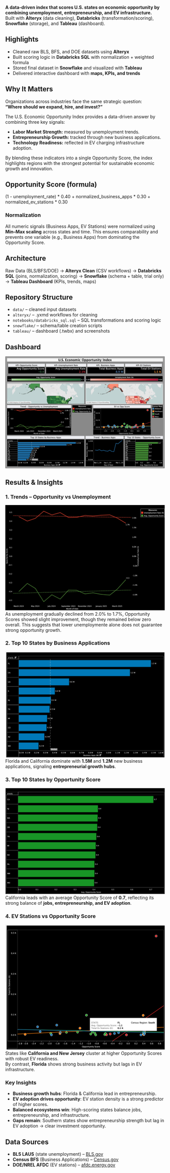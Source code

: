
**A data-driven index that scores U.S. states on economic opportunity by combining unemployment, entrepreneurship, and EV infrastructure.**  
Built with **Alteryx** (data cleaning), **Databricks** (transformation/scoring), **Snowflake** (storage), and **Tableau** (dashboard).  

## Highlights
-  Cleaned raw BLS, BFS, and DOE datasets using **Alteryx**  
-  Built scoring logic in **Databricks SQL** with normalization + weighted formula  
-  Stored final dataset in **Snowflake** and visualized with **Tableau**  
-  Delivered interactive dashboard with **maps, KPIs, and trends**  

## Why It Matters
Organizations across industries face the same strategic question:  
**“Where should we expand, hire, and invest?”**

The U.S. Economic Opportunity Index provides a data-driven answer by combining three key signals:
- **Labor Market Strength:** measured by unemployment trends.  
- **Entrepreneurship Growth:** tracked through new business applications.  
- **Technology Readiness:** reflected in EV charging infrastructure adoption.  

By blending these indicators into a single Opportunity Score, the index highlights regions with the strongest potential for sustainable economic growth and innovation.



## Opportunity Score (formula)
(1 - unemployment_rate) * 0.40 + normalized_business_apps * 0.30 + normalized_ev_stations * 0.30
### Normalization
All numeric signals (Business Apps, EV Stations) were normalized using **Min–Max scaling** across states and time.  This ensures comparability and prevents one variable (e.g., Business Apps) from dominating the Opportunity Score.
## Architecture
Raw Data (BLS/BFS/DOE)  → **Alteryx Clean** (CSV workflows) → **Databricks SQL** (joins, normalization, scoring)  → **Snowflake** (schema + table, trial only)  → **Tableau Dashboard** (KPIs, trends, maps)  

## Repository Structure
- `data/` – cleaned input datasets  
- `alteryx/` – .yxmd workflows for cleaning  
- `notebooks/databricks_sql.sql` – SQL transformations and scoring logic  
- `snowflake/` – schema/table creation scripts  
- `tableau/` – dashboard (.twbx) and screenshots  

## Dashboard
![Dashboard Overview](tableau/screenshots/dashboard_overview.jpg)

## Results & Insights
### 1. Trends – Opportunity vs Unemployment
![Trend – Opportunity vs Unemployment](tableau/screenshots/trend_opp_vs_unemp.png)
As unemployment gradually declined from 2.0% to 1.7%, Opportunity Scores showed slight improvement, though they remained below zero overall. This suggests that lower unemploymente alone does not guarantee strong opportunity growth.
### 2. Top 10 States by Business Applications
![Top 10 States – Business Apps](tableau/screenshots/business_apps.png)
Florida and California dominate with **1.5M** and **1.2M** new business applications, signaling **entrepreneurial growth hubs**.
### 3. Top 10 States by Opportunity Score
![Top 10 States – Opportunity Score](tableau/screenshots/top10_opp_score.png) 
California leads with an average Opportunity Score of **0.7**, reflecting its strong balance of **jobs, entrepreneurship, and EV adoption**.
### 4. EV Stations vs Opportunity Score
![EV vs Opportunity Score](tableau/screenshots/ev_vs_opp.png) 
States like **California and New Jersey** cluster at higher Opportunity Scores with robust EV readiness.  
By contrast, **Florida** shows strong business activity but lags in EV infrastructure.


### Key Insights
-  **Business growth hubs**: Florida & California lead in entrepreneurship.  
-  **EV adoption drives opportunity**: EV station density is a strong predictor of higher scores.  
-  **Balanced ecosystems win**: High-scoring states balance jobs, entrepreneurship, and infrastructure.  
-  **Gaps remain**: Southern states show entrepreneurship strength but lag in EV adoption → clear investment opportunity.  

## Data Sources
- **BLS LAUS** (state unemployment) – [BLS.gov](https://www.bls.gov/lau/)  
- **Census BFS** (Business Applications) – [Census.gov](https://www.census.gov/econ/bfs/)  
- **DOE/NREL AFDC** (EV stations) – [afdc.energy.gov](https://afdc.energy.gov/data_download) 

